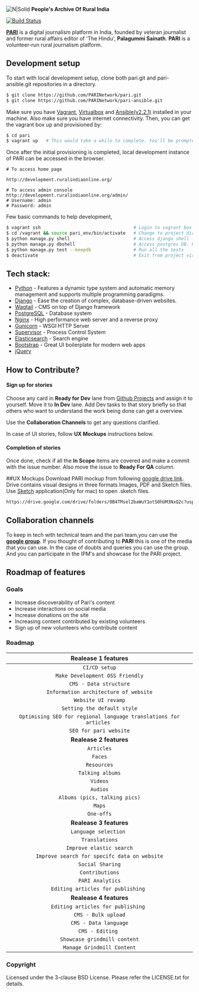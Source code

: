 ![N|Solid](https://ruralindiaonline.org/static/img/logo.png)    **People's Archive Of Rural India**

[![Build Status](https://travis-ci.org/PARINetwork/pari.svg?branch=master)](https://travis-ci.org/PARINetwork/pari)

**[PARI](https://ruralindiaonline.org/)** is a digital journalism platform in India, founded by veteran journalist and former rural affairs editor of 'The Hindu', **Palagummi Sainath**. **PARI** is a volunteer-run rural journalism platform.

## Development setup

To start with local development setup, clone both pari.git and pari-ansible.git repositories in a directory.
```sh
$ git clone https://github.com/PARINetwork/pari.git
$ git clone https://github.com/PARINetwork/pari-ansible.git
```

Make sure you have [Vagrant](https://www.vagrantup.com/downloads.html), [Virtualbox](https://www.virtualbox.org/wiki/Downloads) and [Ansible(v2.2.1)](http://docs.ansible.com/ansible/intro_installation.html) installed in your machine.
Also make sure you have internet connectivity. Then, you can get the vagrant box up and provisioned by:

```sh
$ cd pari
$ vagrant up   # This would take a while to complete. You'll be prompted for SUDO password of your host machine for the first time.
```

Once after the initial provisioning is completed, local development instance of PARI can be accessed in the browser. 

    # To access home page
    
    http://development.ruralindiaonline.org/
             
    # To access admin console
    http://development.ruralindiaonline.org/admin/
    # Username: admin
    # Password: admin


Few basic commands to help development,

```sh
$ vagrant ssh                                   # Login to vagrant box
$ cd /vagrant && source pari_env/bin/activate   # Change to project directory and activate project virtualenv   
$ python manage.py shell                        # Access django shell
$ python manage.py dbshell                      # Access postgres DB. Password: pari
$ python manage.py test --keepdb                # Run all the tests
$ deactivate                                    # Exit from project virtualenv
```
## Tech stack:

* [Python](https://www.python.org/) - Features a dynamic type system and automatic memory management and supports multiple programming paradigms.
* [Django](https://www.djangoproject.com/) - Ease the creation of complex, database-driven websites.
* [Wagtail](https://wagtail.io/) - CMS on top of Django framework
* [PostgreSQL](https://www.postgresql.org/) - Database system
* [Nginx](https://www.nginx.com/) - High performance web server and a reverse proxy
* [Gunicorn](http://gunicorn.org/) - WSGI HTTP Server
* [Supervisor](http://supervisord.org/) - Process Control System
* [Elasticsearch](https://www.elastic.co/) - Search engine
* [Bootstrap](http://getbootstrap.com/) - Great UI boilerplate for modern web apps
* [jQuery](https://jquery.com/)

## How to Contribute?
#### Sign up for stories
Choose any card in **Ready for Dev** lane from [Github Projects](https://github.com/PARINetwork/pari/projects/1) and assign it to yourself. Move it to **In Dev** lane. Add Dev tasks to that story briefly so that others who want to understand the work being done can get a overview. 

Use the **Collaboration Channels** to get any questions clarified.

In case of UI stories, follow **UX Mockups** instructions below.

#### Completion of stories
Once done, check if all the **In Scope** items are covered and make a commit with the issue number. Also move the issue to **Ready For QA** column.


##UX Mockups
Download PARI mockup from following [google drive link](https://drive.google.com/drive/folders/0B4TMsel2baWuY1otS0hUM3NxQ2c?usp=sharing). Drive contains visual designs in three formats
Images, PDF and Sketch files. Use [Sketch](https://www.sketchapp.com/) application(Only for mac) to open .sketch files.
 ```sh
https://drive.google.com/drive/folders/0B4TMsel2baWuY1otS0hUM3NxQ2c?usp=sharing
```

## Collaboration channels
To keep in tech with technical team and the pari team,you can use the [**google group**](). If you thought of contributing to **PARI** this is one of the media that you can use. In the case of doubts and queries you can use the group.
And you can participate in the IPM's and showcase for the PARI project.

## Roadmap of features

### Goals
- Increase discoverability of Pari's content
- Increase interactions on social media
- Increase donations on the site
- Increasing content contributed by existing volunteers
- Sign up of new volunteers who contribute content

### Roadmap

| Realease 1 features|
|:--------:|
|`CI/CD setup`|
|`Make Development OSS Friendly`|
|`CMS - Data structure`|
|`Information architecture of website` |
|`Website UI revamp`|
|`Setting the default style`|
|`Optimising SEO for regional language translations for articles `|
|`SEO for pari website`|
|**Realease 2 features**|
|`Articles`|
|`Faces`|
|`Resources`|
|`Talking albums`|
|`Videos`|
|`Audios`|
|`Albums (pics, talking pics)`|
|`Maps`|
|`One-offs`|
|**Realease 3 features**|
|`Language selection `|
|`Translations`|
|`Improve elastic search`|
|`Improve search for specifc data on website`|
|`Social Sharing`|
|`Contributions`|
|`PARI Analytics`|
|`Editing articles for publishing `|
|**Realease 4 features**|
|`Editing articles for publishing `|
|`CMS - Bulk upload`|
|`CMS - Data language`|
|`CMS - Editing `|
|`Showcase grindmill content`|
|`Manage Grindmill Content`|







### Copyright

Licensed under the 3-clause BSD License. Please refer the LICENSE.txt for details.
